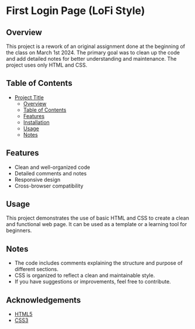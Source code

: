 # First Login Page (LoFi Style)

## Overview
This project is a rework of an original assignment done at the beginning of the class on March 1st 2024. The primary goal was to clean up the code and add detailed notes for better understanding and maintenance. The project uses only HTML and CSS.

## Table of Contents
- [Project Title](#project-title)
  - [Overview](#overview)
  - [Table of Contents](#table-of-contents)
  - [Features](#features)
  - [Installation](#installation)
  - [Usage](#usage)
  - [Notes](#notes)

## Features
- Clean and well-organized code
- Detailed comments and notes
- Responsive design
- Cross-browser compatibility

## Usage
This project demonstrates the use of basic HTML and CSS to create a clean and functional web page. It can be used as a template or a learning tool for beginners.

## Notes
- The code includes comments explaining the structure and purpose of different sections.
- CSS is organized to reflect a clean and maintainable style.
- If you have suggestions or improvements, feel free to contribute.

## Acknowledgements
- [HTML5](https://developer.mozilla.org/en-US/docs/Web/Guide/HTML/HTML5)
- [CSS3](https://developer.mozilla.org/en-US/docs/Web/CSS/CSS3)
